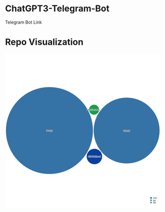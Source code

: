 # ChatGPT3-Telegram-Bot
Telegram Bot Link
# Repo Visualization
![Visualization of the codebase](./diagram.svg)
